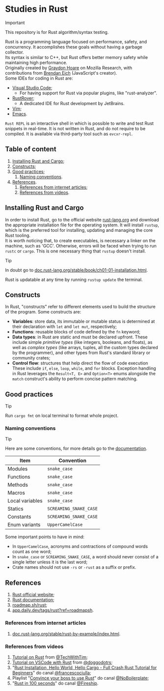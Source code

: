 # Studies in Rust

> [!IMPORTANT]
> This repository is for Rust algorithm/syntax testing.

Rust is a programming language focused on performance, safety, and concurrency. It accomplishes these goals without having a garbage collector.  
Its syntax is similar to C++, but Rust offers better memory safety while maintaining high performance.  
Originally created by [Graydon Hoare](https://github.com/graydon) on Mozilla Research, with contributions from [Brendan Eich](https://en.wikipedia.org/wiki/Brendan_Eich) (JavaScript's creator).  
Some IDEs for coding in Rust are:

- [Visual Studio Code](https://code.visualstudio.com/);
  - For having support for Rust via popular plugins, like "rust-analyzer".
- [RustRover](https://www.jetbrains.com/rust/);
  - A dedicated IDE for Rust development by JetBrains.
- [Vim](https://www.vim.org/);
- [Emacs](https://www.gnu.org/software/emacs/).

`Rust REPL` is an interactive shell in which is possible to write and test Rust snippets in real-time. It is not written in Rust, and do not require to be compiled. It is available via third-party tool such as `evcxr-repl`.

## Table of content

1. [Installing Rust and Cargo](#installing-rust-and-cargo);
2. [Constructs](#constructs);
3. [Good practices](#good-practices);
   1. [Naming conventions](#naming-conventions).
4. [References](#references).
   1. [References from internet articles](#references-from-internet-articles);
   2. [References from videos](#references-from-videos).

## Installing Rust and Cargo

In order to install Rust, go to the official website [rust-lang.org](https://www.rust-lang.org) and download the appropriate installation file for the operating system. It will install `rustup`, which is the preferred tool for installing, updating and managing the core Rust tooling.  
It is worth noticing that, to create executables, is necessary a linker on the machine, such as 'GCC'. Otherwise, errors will be faced when trying to run `rustc` or `cargo`. This is one necessary thing that `rustup` doesn't install.

> [!TIP]
> In doubt go to [doc.rust-lang.org/stable/book/ch01-01-installation.html](https://doc.rust-lang.org/stable/book/ch01-01-installation.html).

Rust is updatable at any time by running `rustup update` the terminal.

## Constructs

In Rust, "constructs" refer to different elements used to build the structure of the program. Some constructs are:

- **Variables**: store data, its immutable or mutable status is determined at their declaration with `let` and `let mut`, respectively;
- **Functions**: reusable blocks of code defined by the `fn` keyword;
- **Data types**: in Rust are static and must be declared upfront. These include simple _primitive types_ (like integers, booleans, and floats), as well as _complex types_ (like arrays, tuples, all the custom types declared by the programmer), and other types from Rust's standard library or community crates;
- **Control flow**: structures that help direct the flow of code execution These include `if`, `else`, `loop`, `while`, and `for` blocks. Exception handling in Rust leverages the `Result<T, E>` and `Option<T>` enums alongside the `match` construct's ability to perform concise pattern matching.

## Good practices

> [!TIP]
> Run `cargo fmt` on local terminal to format whole project.

### Naming conventions

> [!TIP]  
> Here are some conventions, for more details go to the [documentation](https://rust-lang.github.io/api-guidelines/naming.html).

| Item            | Convention             |
| --------------- | ---------------------- |
| Modules         | `snake_case`           |
| Functions       | `snake_case`           |
| Methods         | `snake_case`           |
| Macros          | `snake_case`           |
| Local variables | `snake_case`           |
| Statics         | `SCREAMING_SNAKE_CASE` |
| Constants       | `SCREAMING_SNAKE_CASE` |
| Enum variants   | `UpperCamelCase`       |

Some important points to have in mind:

- In `UpperCamelCase`, acronyms and contractions of compound words count as one word;
- In `snake_case` or `SCREAMING_SNAKE_CASE`, a word should never consist of a single letter unless it is the last word;
- Crate names should not use `-rs` or `-rust` as a suffix or prefix.

## References

1. [Rust official website](https://www.rust-lang.org/);
2. [Rust documentation](https://doc.rust-lang.org/stable/book/index.html);
3. [roadmap.sh/rust](https://roadmap.sh/rust);
4. [app.daily.dev/tags/rust?ref=roadmapsh](https://app.daily.dev/tags/rust?ref=roadmapsh).

### References from internet articles

1. [doc.rust-lang.org/stable/rust-by-example/index.html](https://doc.rust-lang.org/stable/rust-by-example/index.html).

### References from videos

1. [Tutorial on Rust](https://youtu.be/T_KrYLW4jw8) from [@TechWithTim](https://www.youtube.com/@TechWithTim);
2. [Tutorial on VSCode with Rust](https://youtu.be/jvnZr7bJUfU) from [@doggodotrs](https://www.youtube.com/@doggodotrs);
3. "[Rust Installation, Hello World, Hello Cargo - Full Crash Rust Tutorial for Beginners](https://youtu.be/R33h77nrMqc?si=k01OHbuAwTHRpd3a)" do canal [@francescociulla](https://www.youtube.com/@francescociulla);
4. Playlist "[Convince your boss to use Rust](https://youtube.com/playlist?list=PLZaoyhMXgBzqkaLKR8HHWZaASMvW4gRtZ&si=M42726r8XPanN8ps)" do canal [@NoBoilerplate](https://www.youtube.com/@NoBoilerplate);
5. "[Rust in 100 seconds](https://youtu.be/5C_HPTJg5ek)" do canal [@Fireship](https://www.youtube.com/@Fireship).
